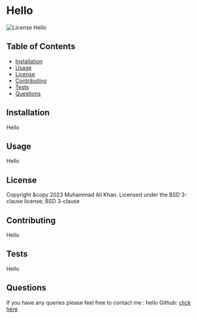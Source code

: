 # Hello <!-- omit in toc -->
![License](https://img.shields.io/badge/License-BSD_3--Clause-blue.svg)
Hello
## Table of Contents <!-- omit in toc -->

- [Installation](#installation)
- [Usage](#usage)
- [License](#license)
- [Contributing](#contributing)
- [Tests](#tests)
- [Questions](#questions)

## Installation
Hello
## Usage 
Hello
## License
Copyright &copy 2023 Muhammad Ali Khan. Licensed under the BSD 3-clause license;
BSD 3-clause
## Contributing 
Hello
## Tests
Hello
## Questions 
If you have any queries please feel free to contact me : hello
Github: <a href="github.com/Maks6831">click here</a>
